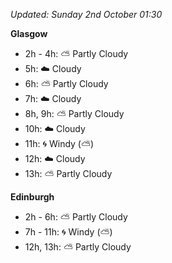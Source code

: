 *Updated: Sunday 2nd October 01:30*

**Glasgow**

* 2h - 4h: :partly_sunny: Partly Cloudy
* 5h: :cloud: Cloudy
* 6h: :partly_sunny: Partly Cloudy
* 7h: :cloud: Cloudy
* 8h, 9h: :partly_sunny: Partly Cloudy
* 10h: :cloud: Cloudy
* 11h: :cyclone: Windy (:partly_sunny:)
* 12h: :cloud: Cloudy
* 13h: :partly_sunny: Partly Cloudy

**Edinburgh**

* 2h - 6h: :partly_sunny: Partly Cloudy
* 7h - 11h: :cyclone: Windy (:partly_sunny:)
* 12h, 13h: :partly_sunny: Partly Cloudy
